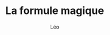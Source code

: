 ---
layout: post
title: "La formule magique"
description: "Simple et efficace"
tags: powershell challenges
author: "Léo"
thumbnailColor: "#DEC0F1"
icon: 🎩
---
